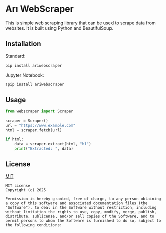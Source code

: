 # Arı WebScraper

This is simple web scraping library that can be used to scrape data from websites. It is built using Python and BeautifulSoup.

## Installation
Standard:
```bash
pip install ariwebscraper
```
Jupyter Notebook:
```bash
!pip install ariwebscraper
```

## Usage
```python
from webscraper import Scraper

scraper = Scraper()
url = "https://www.example.com"
html = scraper.fetch(url)

if html:
    data = scraper.extract(html, "h1")
    print("Extracted: ", data)
```

## License
[MIT](https://choosealicense.com/licenses/mit/)
```
MIT License
Copyright (c) 2025

Permission is hereby granted, free of charge, to any person obtaining a copy of this software and associated documentation files (the "Software"), to deal in the Software without restriction, including without limitation the rights to use, copy, modify, merge, publish, distribute, sublicense, and/or sell copies of the Software, and to permit persons to whom the Software is furnished to do so, subject to the following conditions:
```